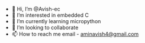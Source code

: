 - 👋 Hi, I’m @Avish-ec
- 👀 I’m interested in embedded C
- 🌱 I’m currently learning micropython
- 💞️ I’m looking to collaborate
- 📫 How to reach me email - aminavish4@gmail.com

<!---
Avish-ec/Avish-ec is a ✨ special ✨ repository because its `README.md` (this file) appears on your GitHub profile.
You can click the Preview link to take a look at your changes.
--->
